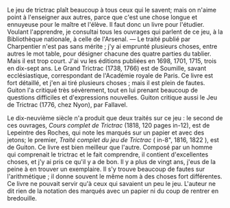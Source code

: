 Le jeu de trictrac plaît beaucoup à tous ceux qui le savent; mais on n'aime point à l'enseigner aux autres, parce que c'est une chose longue et ennuyeuse pour le maître et l'élève. Il faut donc un livre pour l'étudier. Voulant l'apprendre, je consultai tous les ouvrages qui parlent de ce jeu, à la Bibliothèque nationale, à celle de l'Arsenal. — Le traité publié par Charpentier n'est pas sans mérite ; j'y ai emprunté plusieurs choses, entre autres le mot table, pour désigner chacune des quatre parties du tablier. Mais il est trop court. J'ai vu les éditions publiées en 1698, 1701, 1715, trois en dix-sept ans. Le Grand Trictrac (1738, 1766) est de Soumille, savant ecclésiastique, correspondant de l'Académie royale de Paris. Ce livre est fort détaillé, et j'en ai tiré plusieurs choses ; mais il est plein de fautes. Guiton l'a critiqué très sévèrement, tout en lui prenant beaucoup de questions difficiles et d'expressions nouvelles. Guiton critique aussi le Jeu de Trictrac (1776, chez Nyon), par Fallavel.

Le dix-neuvième siècle n'a produit que deux traités sur ce jeu : le second de ces ouvrages, _Cours complet de Trictrac_ (1818, 120 pages in-12), est de Lepeintre des Roches, qui note les marqués sur un papier et avec des jetons; le premier, _Traité complet du jeu de Trictrac_ ( in-8", 1816, 1822 ), est de Guiton. Ce livre est bien meilleur que l'autre. Composé par un homme qui comprenait le trictrac et le fait comprendre, il contient d'excellentes choses, et j'y ai pris ce qu'il y a de bon. Il y a plus de vingt ans, j'eus de la peine à en trouver un exemplaire. Il s'y trouve beaucoup de fautes sur l'arithmétique ; il donne souvent le même nom à des choses fort différentes. Ce livre ne pouvait servir qu'à ceux qui savaient un peu le jeu. L'auteur ne dit rien de la notation des marqués avec un papier ni du coup de rentrer en bredouille.
